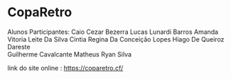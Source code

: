 # CopaRetro
Alunos Participantes:
Caio Cezar Bezerra
Lucas Lunardi Barros 
Amanda Vitoria Leite Da Silva 
Cintia Regina Da Conceição Lopes
Hiago De Queiroz Dareste   
Guilherme Cavalcante
Matheus Ryan Silva

link do site online : https://coparetro.cf/